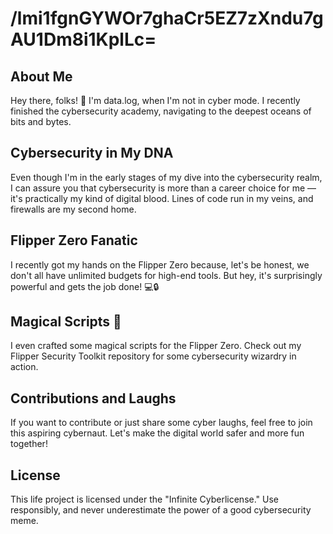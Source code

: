 # /lmi1fgnGYWOr7ghaCr5EZ7zXndu7gAU1Dm8i1KplLc=


## About Me

Hey there, folks! 👋 I'm data.log, when I'm not in cyber mode. I recently finished the cybersecurity academy, navigating to the deepest oceans of bits and bytes.

## Cybersecurity in My DNA

Even though I'm in the early stages of my dive into the cybersecurity realm, I can assure you that cybersecurity is more than a career choice for me — it's practically my kind of digital blood. Lines of code run in my veins, and firewalls are my second home.

## Flipper Zero Fanatic

I recently got my hands on the Flipper Zero because, let's be honest, we don't all have unlimited budgets for high-end tools. But hey, it's surprisingly powerful and gets the job done! 💻🔒

## Magical Scripts 🚀

I even crafted some magical scripts for the Flipper Zero. Check out my Flipper Security Toolkit repository for some cybersecurity wizardry in action.

## Contributions and Laughs

If you want to contribute or just share some cyber laughs, feel free to join this aspiring cybernaut. Let's make the digital world safer and more fun together!

## License

This life project is licensed under the "Infinite Cyberlicense." Use responsibly, and never underestimate the power of a good cybersecurity meme.

